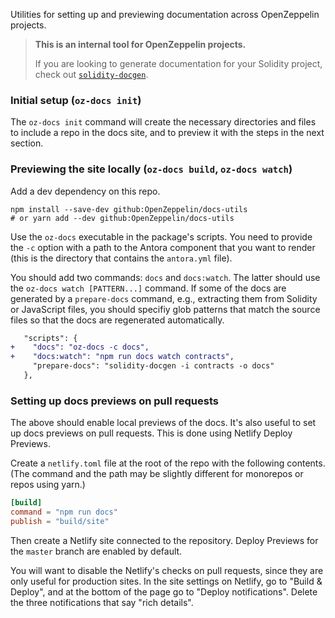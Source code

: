 Utilities for setting up and previewing documentation across OpenZeppelin
projects.

> **This is an internal tool for OpenZeppelin projects.**
>
> If you are looking to generate documentation for your Solidity project, check
> out [`solidity-docgen`](https://github.com/OpenZeppelin/solidity-docgen).

### Initial setup (`oz-docs init`)

The `oz-docs init` command will create the necessary directories and files to
include a repo in the docs site, and to preview it with the steps in the next
section.

### Previewing the site locally (`oz-docs build`, `oz-docs watch`)

Add a dev dependency on this repo.

```
npm install --save-dev github:OpenZeppelin/docs-utils
# or yarn add --dev github:OpenZeppelin/docs-utils
```

Use the `oz-docs` executable in the package's scripts. You need to provide the
`-c` option with a path to the Antora component that you want to render (this
is the directory that contains the `antora.yml` file).

You should add two commands: `docs` and `docs:watch`. The latter should use the
`oz-docs watch [PATTERN...]` command. If some of the docs are generated by a
`prepare-docs` command, e.g., extracting them from Solidity or JavaScript
files, you should specifiy glob patterns that match the source files so that
the docs are regenerated automatically.

```diff
   "scripts": {
+    "docs": "oz-docs -c docs",
+    "docs:watch": "npm run docs watch contracts",
     "prepare-docs": "solidity-docgen -i contracts -o docs"
   },
```

### Setting up docs previews on pull requests

The above should enable local previews of the docs. It's also useful to set up
docs previews on pull requests. This is done using Netlify Deploy Previews.

Create a `netlify.toml` file at the root of the repo with the following contents.
(The command and the path may be slightly different for monorepos or repos using
yarn.)

```toml
[build]
command = "npm run docs"
publish = "build/site"
```

Then create a Netlify site connected to the repository. Deploy Previews for the
`master` branch are enabled by default.

You will want to disable the Netlify's checks on pull requests, since they are
only useful for production sites. In the site settings on Netlify, go to "Build
& Deploy", and at the bottom of the page go to "Deploy notifications". Delete
the three notifications that say "rich details".
